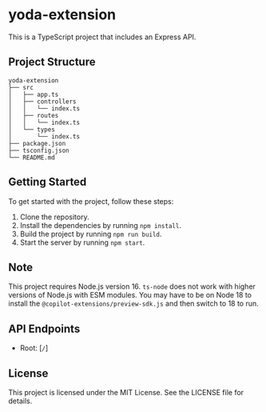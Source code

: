 # yoda-extension

This is a TypeScript project that includes an Express API.

## Project Structure

```
yoda-extension
├── src
│   ├── app.ts
│   ├── controllers
│   │   └── index.ts
│   ├── routes
│   │   └── index.ts
│   └── types
│       └── index.ts
├── package.json
├── tsconfig.json
└── README.md
```

## Getting Started

To get started with the project, follow these steps:

1. Clone the repository.
2. Install the dependencies by running `npm install`.
3. Build the project by running `npm run build`.
4. Start the server by running `npm start`.

## Note

This project requires Node.js version 16. `ts-node` does not work with higher versions of Node.js with ESM modules. You may have to be on Node 18 to install the `@copilot-extensions/preview-sdk.js` and then switch to 18 to run.

## API Endpoints

- Root: [`/`]

## License

This project is licensed under the MIT License. See the LICENSE file for details.